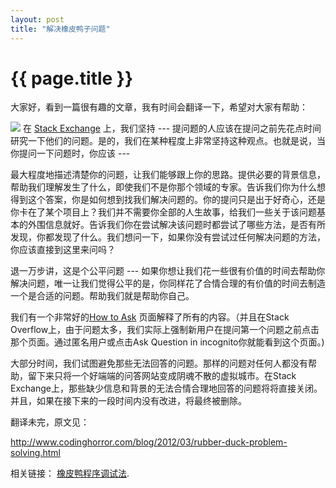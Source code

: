 ```yaml
---
layout: post
title: "解决橡皮鸭子问题"
---
```


# {{ page.title }}

大家好，看到一篇很有趣的文章，我有时间会翻译一下，希望对大家有帮助：

<img src="http://www.codinghorror.com/.a/6a0120a85dcdae970b016302cc18d5970d-800wi"></img>
在 [Stack Exchange](http://stackexchange.com/) 上，我们坚持 --- 提问题的人应该在提问之前先花点时间研究一下他们的问题。是的，我们在某种程度上非常坚持这种观点。也就是说，当你提问一下问题时，你应该 ---

最大程度地描述清楚你的问题，让我们能够跟上你的思路。提供必要的背景信息，帮助我们理解发生了什么，即使我们不是你那个领域的专家。告诉我们你为什么想得到这个答案，你是如何想到找我们解决问题的。你的提问只是出于好奇心，还是你卡在了某个项目上？我们并不需要你全部的人生故事，给我们一些关于该问题基本的外围信息就好。告诉我们你在尝试解决该问题时都尝试了哪些方法，是否有所发现，你都发现了什么。我们想问一下，如果你没有尝试过任何解决问题的方法，你应该直接到这里来问吗？

退一万步讲，这是个公平问题 --- 如果你想让我们花一些很有价值的时间去帮助你解决问题，唯一让我们觉得公平的是，你同样花了合情合理的有价值的时间去制造一个是合适的问题。帮助我们就是帮助你自己。

我们有一个非常好的[How to Ask](/blog/past/2012/10/19/ru-he-ti-wen/) 页面解释了所有的内容。（并且在Stack Overflow上，由于问题太多，我们实际上强制新用户在提问第一个问题之前点击那个页面。通过匿名用户或点击Ask Question in incognito你就能看到这个页面。)

大部分时间，我们试图避免那些无法回答的问题。那样的问题对任何人都没有帮助，留下来只将一个好端端的问答网站变成阴魂不散的虚拟城市。在Stack Exchange上，那些缺少信息和背景的无法合情合理地回答的问题将将直接关闭。并且，如果在接下来的一段时间内没有改进，将最终被删除。


翻译未完，原文见：

<http://www.codinghorror.com/blog/2012/03/rubber-duck-problem-solving.html>

相关链接： [橡皮鸭程序调试法](http://blog.csdn.net/haoel/article/details/4914403).

